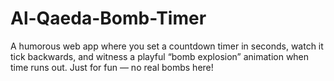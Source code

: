 # Al-Qaeda-Bomb-Timer
A humorous web app where you set a countdown timer in seconds, watch it tick backwards, and witness a playful “bomb explosion” animation when time runs out. Just for fun — no real bombs here!
